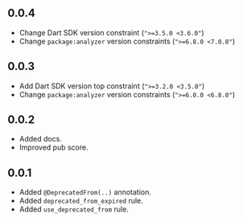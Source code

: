 ## 0.0.4

- Change Dart SDK version constraint (`">=3.5.0 <3.6.0"`)
- Change `package:analyzer` version constraints (`">=6.8.0 <7.0.0"`)

## 0.0.3

- Add Dart SDK version top constraint (`">=3.2.0 <3.5.0"`)
- Change `package:analyzer` version constraints (`">=6.0.0 <6.8.0"`)

## 0.0.2

- Added docs.
- Improved pub score.

## 0.0.1

- Added `@DeprecatedFrom(..)` annotation.
- Added `deprecated_from_expired` rule.
- Added `use_deprecated_from` rule.